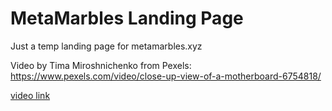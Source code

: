 # MetaMarbles Landing Page

Just a temp landing page for metamarbles.xyz


Video by Tima Miroshnichenko from Pexels: https://www.pexels.com/video/close-up-view-of-a-motherboard-6754818/

[video link](landing_page/static/videos/pexels-tima-miroshnichenko-6754818%20(360p).mp4)
